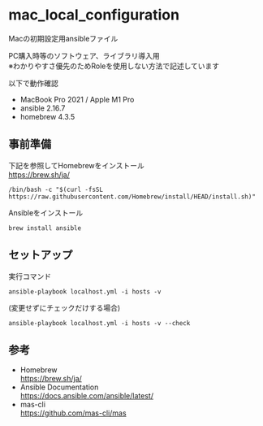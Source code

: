 # mac_local_configuration
Macの初期設定用ansibleファイル

PC購入時等のソフトウェア、ライブラリ導入用  
※わかりやすさ優先のためRoleを使用しない方法で記述しています  

以下で動作確認
- MacBook Pro 2021 / Apple M1 Pro
- ansible 2.16.7
- homebrew 4.3.5

## 事前準備

下記を参照してHomebrewをインストール  
https://brew.sh/ja/

```
/bin/bash -c "$(curl -fsSL https://raw.githubusercontent.com/Homebrew/install/HEAD/install.sh)"
```

Ansibleをインストール
```
brew install ansible
```

## セットアップ

実行コマンド
```
ansible-playbook localhost.yml -i hosts -v
```

(変更せずにチェックだけする場合)
```
ansible-playbook localhost.yml -i hosts -v --check
```

## 参考

- Homebrew  
https://brew.sh/ja/
- Ansible Documentation  
https://docs.ansible.com/ansible/latest/
- mas-cli  
https://github.com/mas-cli/mas
